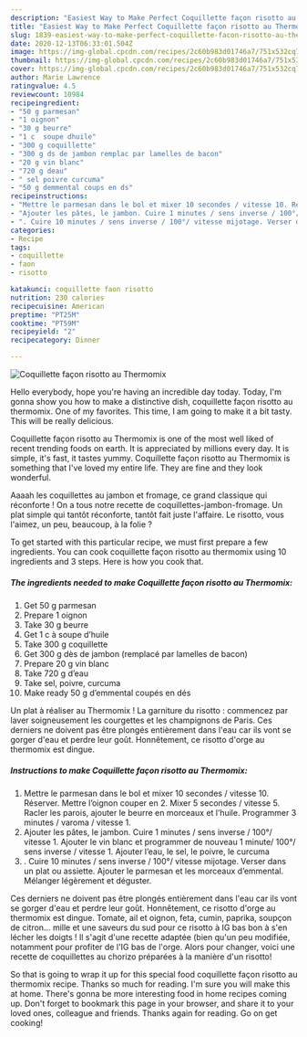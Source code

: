 ```yaml
---
description: "Easiest Way to Make Perfect Coquillette façon risotto au Thermomix"
title: "Easiest Way to Make Perfect Coquillette façon risotto au Thermomix"
slug: 1839-easiest-way-to-make-perfect-coquillette-facon-risotto-au-thermomix
date: 2020-12-13T06:33:01.504Z
image: https://img-global.cpcdn.com/recipes/2c60b983d01746a7/751x532cq70/coquillette-facon-risotto-au-thermomix-photo-principale-de-la-recette.jpg
thumbnail: https://img-global.cpcdn.com/recipes/2c60b983d01746a7/751x532cq70/coquillette-facon-risotto-au-thermomix-photo-principale-de-la-recette.jpg
cover: https://img-global.cpcdn.com/recipes/2c60b983d01746a7/751x532cq70/coquillette-facon-risotto-au-thermomix-photo-principale-de-la-recette.jpg
author: Marie Lawrence
ratingvalue: 4.5
reviewcount: 10984
recipeingredient:
- "50 g parmesan"
- "1 oignon"
- "30 g beurre"
- "1 c  soupe dhuile"
- "300 g coquillette"
- "300 g ds de jambon remplac par lamelles de bacon"
- "20 g vin blanc"
- "720 g deau"
- " sel poivre curcuma"
- "50 g demmental coups en ds"
recipeinstructions:
- "Mettre le parmesan dans le bol et mixer 10 secondes / vitesse 10. Réserver. Mettre l’oignon couper en 2. Mixer 5 secondes / vitesse 5. Racler les parois, ajouter le beurre en morceaux et l’huile. Programmer 3 minutes / varoma / vitesse 1."
- "Ajouter les pâtes, le jambon. Cuire 1 minutes / sens inverse / 100°/ vitesse 1. Ajouter le vin blanc et programmer de nouveau 1 minute/ 100°/ sens inverse / vitesse 1. Ajouter l’eau, le sel, le poivre, le curcuma"
- ". Cuire 10 minutes / sens inverse / 100°/ vitesse mijotage. Verser dans un plat ou assiette. Ajouter le parmesan et les morceaux d’emmental. Mélanger légèrement et déguster."
categories:
- Recipe
tags:
- coquillette
- faon
- risotto

katakunci: coquillette faon risotto 
nutrition: 230 calories
recipecuisine: American
preptime: "PT25M"
cooktime: "PT59M"
recipeyield: "2"
recipecategory: Dinner

---
```



![Coquillette façon risotto au Thermomix](https://img-global.cpcdn.com/recipes/2c60b983d01746a7/751x532cq70/coquillette-facon-risotto-au-thermomix-photo-principale-de-la-recette.jpg)

Hello everybody, hope you're having an incredible day today. Today, I'm gonna show you how to make a distinctive dish, coquillette façon risotto au thermomix. One of my favorites. This time, I am going to make it a bit tasty. This will be really delicious.

Coquillette façon risotto au Thermomix is one of the most well liked of recent trending foods on earth. It is appreciated by millions every day. It is simple, it's fast, it tastes yummy. Coquillette façon risotto au Thermomix is something that I've loved my entire life. They are fine and they look wonderful.

Aaaah les coquillettes au jambon et fromage, ce grand classique qui réconforte ! On a tous notre recette de coquillettes-jambon-fromage. Un plat simple qui tantôt réconforte, tantôt fait juste l&#39;affaire. Le risotto, vous l&#39;aimez, un peu, beaucoup, à la folie ?


To get started with this particular recipe, we must first prepare a few ingredients. You can cook coquillette façon risotto au thermomix using 10 ingredients and 3 steps. Here is how you cook that.

<!--inarticleads1-->

##### The ingredients needed to make Coquillette façon risotto au Thermomix:

1. Get 50 g parmesan
1. Prepare 1 oignon
1. Take 30 g beurre
1. Get 1 c à soupe d’huile
1. Take 300 g coquillette
1. Get 300 g dès de jambon (remplacé par lamelles de bacon)
1. Prepare 20 g vin blanc
1. Take 720 g d’eau
1. Take  sel, poivre, curcuma
1. Make ready 50 g d’emmental coupés en dés


Un plat à réaliser au Thermomix ! La garniture du risotto : commencez par laver soigneusement les courgettes et les champignons de Paris. Ces derniers ne doivent pas être plongés entièrement dans l&#39;eau car ils vont se gorger d&#39;eau et perdre leur goût. Honnêtement, ce risotto d&#39;orge au thermomix est dingue. 

<!--inarticleads2-->

##### Instructions to make Coquillette façon risotto au Thermomix:

1. Mettre le parmesan dans le bol et mixer 10 secondes / vitesse 10. Réserver. Mettre l’oignon couper en 2. Mixer 5 secondes / vitesse 5. Racler les parois, ajouter le beurre en morceaux et l’huile. Programmer 3 minutes / varoma / vitesse 1.
1. Ajouter les pâtes, le jambon. Cuire 1 minutes / sens inverse / 100°/ vitesse 1. Ajouter le vin blanc et programmer de nouveau 1 minute/ 100°/ sens inverse / vitesse 1. Ajouter l’eau, le sel, le poivre, le curcuma
1. . Cuire 10 minutes / sens inverse / 100°/ vitesse mijotage. Verser dans un plat ou assiette. Ajouter le parmesan et les morceaux d’emmental. Mélanger légèrement et déguster.


Ces derniers ne doivent pas être plongés entièrement dans l&#39;eau car ils vont se gorger d&#39;eau et perdre leur goût. Honnêtement, ce risotto d&#39;orge au thermomix est dingue. Tomate, ail et oignon, feta, cumin, paprika, soupçon de citron… mille et une saveurs du sud pour ce risotto à IG bas bon à s&#39;en lécher les doigts ! Il s&#39;agit d&#39;une recette adaptée (bien qu&#39;un peu modifiée, notamment pour profiter de l&#39;IG bas de l&#39;orge. Alors pour changer, voici une recette de coquillettes au chorizo préparées à la manière d&#39;un risotto! 

So that is going to wrap it up for this special food coquillette façon risotto au thermomix recipe. Thanks so much for reading. I'm sure you will make this at home. There's gonna be more interesting food in home recipes coming up. Don't forget to bookmark this page in your browser, and share it to your loved ones, colleague and friends. Thanks again for reading. Go on get cooking!
